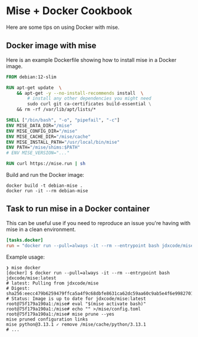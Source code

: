 # Mise + Docker Cookbook

Here are some tips on using Docker with mise.

## Docker image with mise

Here is an example Dockerfile showing how to install mise in a Docker image.

```Dockerfile [Dockerfile]
FROM debian:12-slim

RUN apt-get update  \
    && apt-get -y --no-install-recommends install  \
        # install any other dependencies you might need
        sudo curl git ca-certificates build-essential \
    && rm -rf /var/lib/apt/lists/*

SHELL ["/bin/bash", "-o", "pipefail", "-c"]
ENV MISE_DATA_DIR="/mise"
ENV MISE_CONFIG_DIR="/mise"
ENV MISE_CACHE_DIR="/mise/cache"
ENV MISE_INSTALL_PATH="/usr/local/bin/mise"
ENV PATH="/mise/shims:$PATH"
# ENV MISE_VERSION="..."

RUN curl https://mise.run | sh
```

Build and run the Docker image:

```shell
docker build -t debian-mise .
docker run -it --rm debian-mise
```

## Task to run mise in a Docker container

This can be useful use if you need to reproduce an issue you're having with mise in a clean environment.

```toml [mise.toml]
[tasks.docker]
run = "docker run --pull=always -it --rm --entrypoint bash jdxcode/mise:latest"
```

Example usage:

```shell
❯ mise docker
[docker] $ docker run --pull=always -it --rm --entrypoint bash jdxcode/mise:latest
# latest: Pulling from jdxcode/mise
# Digest: sha256:eecc479b6259479ffca5a4f9c68dbfe8631ca62dc59aa60c9ab5e4f6e9982701
# Status: Image is up to date for jdxcode/mise:latest
root@75f179a190a1:/mise# eval "$(mise activate bash)"
root@75f179a190a1:/mise# echo "" >/mise/config.toml
root@75f179a190a1:/mise# mise prune --yes
mise pruned configuration links
mise python@3.13.1 ✓ remove /mise/cache/python/3.13.1
# ...
```
